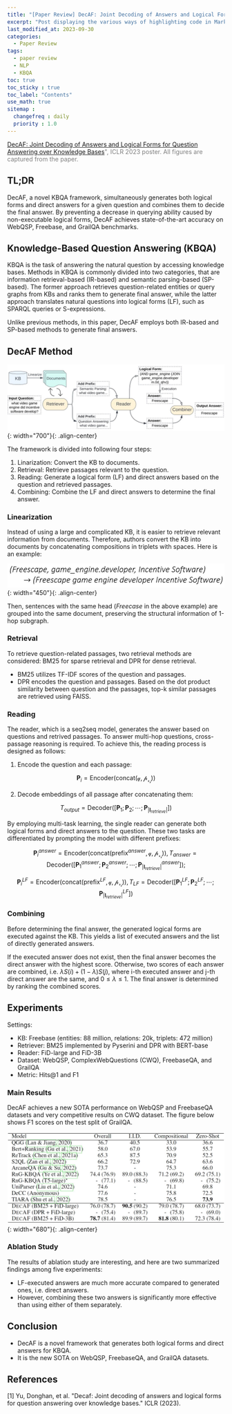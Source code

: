 ```yaml
---
title: "[Paper Review] DecAF: Joint Decoding of Answers and Logical Forms for Question Answering over Knowledge Bases"
excerpt: "Post displaying the various ways of highlighting code in Markdown."
last_modified_at: 2023-09-30
categories: 
  - Paper Review
tags: 
  - paper review
  - NLP
  - KBQA
toc: true
toc_sticky : true
toc_label: "Contents"
use_math: true
sitemap :
  changefreq : daily
  priority : 1.0
---
```


<span style="color:gray"> [DecAF: Joint Decoding of Answers and Logical Forms for Question Answering over Knowledge Bases](https://openreview.net/forum?id=XHc5zRPxqV9)", ICLR 2023 poster.
All figures are captured from the paper. </span>

## TL;DR

DecAF, a novel KBQA framework, simultaneously generates both logical forms and direct answers for a given question and combines them to decide the final answer.
By preventing a decrease in querying ability caused by non-executable logical forms, DecAF achieves state-of-the-art accuracy on WebQSP, Freebase, and GrailQA benchmarks.


## Knowledge-Based Question Answering (KBQA)

KBQA is the task of answering the natural question by accessing knowledge bases.
Methods in KBQA is commonly divided into two categories, that are information retrieval-based (IR-based) and semantic parsing-based (SP-based).
The former approach retrieves question-related entities or query graphs from KBs and ranks them to generate final answer, while the latter approach translates natural questions into logical forms (LF), such as SPARQL queries or S-expressions.

Unlike previous methods, in this paper, DecAF employs both IR-based and SP-based methods to generate final answers.


## DecAF Method

![overview](/assets/images/2023-09-30/overview.jpg){: width="700"}{: .align-center}

The framework is divided into following four steps: 

1) Linarization: Convert the KB to documents.    
2) Retrieval: Retrieve passages relevant to the question.    
3) Reading: Generate a logical form (LF) and direct answers based on the question and retrieved passages.    
4) Combining: Combine the LF and direct answers to determine the final answer.

### Linearization

Instead of using a large and complicated KB, it is easier to retrieve relevant information from documents.
Therefore, authors convert the KB into documents by concatenating compositions in triplets with spaces.
Here is an example:

![example](/assets/images/2023-09-30/example.jpg){: width="450"}{: .align-center}

Then, sentences with the same head (*Freecase* in the above example) are grouped into the same document, preserving the structural information of 1-hop subgraph.

### Retrieval
To retrieve question-related passages, two retrieval methods are considered: BM25 for sparse retrieval and DPR for dense retrieval.

- BM25 utilizes TF-IDF scores of the question and passages.
- DPR encodes the question and passages. Based on the dot product similarity between question and the passages, top-k similar passages are retrieved using FAISS.

### Reading
The reader, which is a seq2seq model, generates the answer based on questions and retrived passages.
To answer multi-hop questions, cross-passage reasoning is required.
To achieve this, the reading process is designed as follows:

1) Encode the question and each passage:

$$\textbf{P}_{i} = \text{Encoder}(\text{concat}(\mathcal{q}, \mathcal{p_{r_{i}}}))$$

2) Decode embeddings of all passage after concatenating them:

$$T_{output} = \text{Decoder}([\textbf{P}_1; \textbf{P}_2; \cdots; \textbf{P}_{|\textbf{I}_{retrieve}|}])$$

By employing multi-task learning, the single reader can generate both logical forms and direct answers to the question.
These two tasks are differentiated by prompting the model with different prefixes:

$$\textbf{P}_{i}^{answer} = \text{Encoder}(\text{concat}(\text{prefix}^{answer}, \mathcal{q}, \mathcal{p_{r_{i}}})), T_{answer} = \text{Decoder}([\textbf{P}_1^{answer}; \textbf{P}_2^{answer}; \cdots; \textbf{P}_{|\textbf{I}_{retrieve}|}^{answer}]);$$

$$\textbf{P}_{i}^{LF} = \text{Encoder}(\text{concat}(\text{prefix}^{LF}, \mathcal{q}, \mathcal{p_{r_{i}}})), T_{LF} = \text{Decoder}([\textbf{P}_1^{LF}; \textbf{P}_2^{LF}; \cdots; \textbf{P}_{|\textbf{I}_{retrieve}|}^{LF}])$$


### Combining 

Before determining the final answer, the generated logical forms are executed against the KB.
This yields a list of executed answers and the list of directly generated answers.

If the executed answer does not exist, then the final answer becomes the direct answer with the highest score.
Otherwise, two scores of each answer are combined, i.e. $\lambda S(i) + (1-\lambda) S(j)$, where i-th executed answer and j-th direct answer are the same, and $0\leq\lambda\leq 1$.
The final answer is determined by ranking the combined scores.

## Experiments

Settings:
- KB: Freebase (entities: 88 million, relations: 20k, triplets: 472 million)
- Retriever: BM25 implemented by Pyserini and DPR with BERT-base
- Reader: FiD-large and FiD-3B
- Dataset: WebQSP, ComplexWebQuestions (CWQ), FreebaseQA, and GrailQA
- Metric: Hits@1 and F1

### Main Results
DecAF achieves a new SOTA performance on WebQSP and FreebaseQA datasets and very competitive results on CWQ dataset.
 The figure below shows F1 scores on the test split of GrailQA.

![exp](/assets/images/2023-09-30/exp.jpg){: width="680"}{: .align-center}

### Ablation Study

The results of ablation study are interesting, and here are two summarized findings among five experiments:

- LF-executed answers are much more accurate compared to generated ones, i.e. direct answers.
- However, combining these two answers is significantly more effective than using either of them separately.

## Conclusion
- DecAF is a novel framework that generates both logical forms and direct answers for KBQA.
- It is the new SOTA on WebQSP, FreebaseQA, and GrailQA datasets.

## References

[1] Yu, Donghan, et al. "Decaf: Joint decoding of answers and logical forms for question answering over knowledge bases." ICLR (2023).